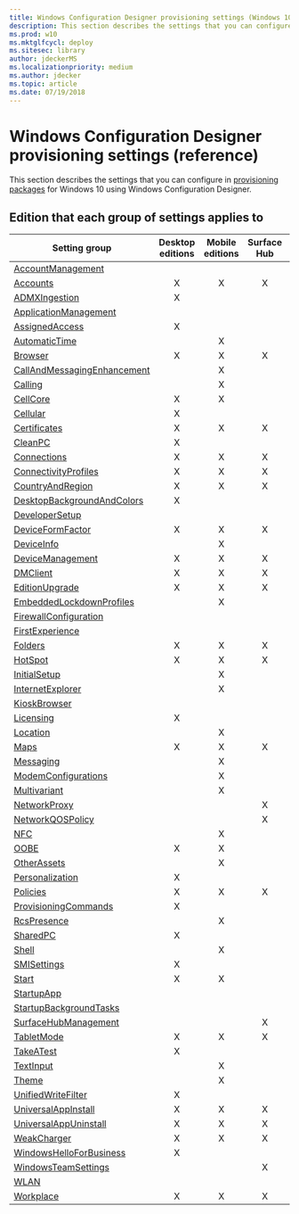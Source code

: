 ```yaml
---
title: Windows Configuration Designer provisioning settings (Windows 10)
description: This section describes the settings that you can configure in provisioning packages for Windows 10 using Windows Configuration Designer.
ms.prod: w10
ms.mktglfcycl: deploy
ms.sitesec: library
author: jdeckerMS
ms.localizationpriority: medium
ms.author: jdecker
ms.topic: article
ms.date: 07/19/2018
---
```


# Windows Configuration Designer provisioning settings (reference)

This section describes the settings that you can configure in [provisioning packages](../provisioning-packages/provisioning-packages.md) for Windows 10 using Windows Configuration Designer. 

## Edition that each group of settings applies to

| Setting group | Desktop editions | Mobile editions | Surface Hub | HoloLens | IoT Core |
| --- | :---: | :---: | :---: | :---: | :---: |
[AccountManagement](wcd-accountmanagement.md) |  |  |  | X |  |
| [Accounts](wcd-accounts.md) | X | X | X | X | X |
| [ADMXIngestion](wcd-admxingestion.md) | X | | | | |
| [ApplicationManagement](wcd-applicationmanagement.md) |  |  |  |  | X |
| [AssignedAccess](wcd-assignedaccess.md) | X |  | | X | |
| [AutomaticTime](wcd-automatictime.md) | | X | | | |
| [Browser](wcd-browser.md) | X | X | X | X |  |
| [CallAndMessagingEnhancement](wcd-callandmessagingenhancement.md) | | X | | | |
| [Calling](wcd-calling.md) | | X | | | |
| [CellCore](wcd-cellcore.md) | X | X | | | |
| [Cellular](wcd-cellular.md) | X |  |  |  |  |
| [Certificates](wcd-certificates.md) | X | X | X | X | X |
| [CleanPC](wcd-cleanpc.md) | X |  |  |  |  |
| [Connections](wcd-connections.md) | X | X | X | X |  |
| [ConnectivityProfiles](wcd-connectivityprofiles.md) | X | X | X | X | X |
| [CountryAndRegion](wcd-countryandregion.md) | X | X | X | X |  |
| [DesktopBackgroundAndColors](wcd-desktopbackgroundandcolors.md) | X |  |  |  |  |
| [DeveloperSetup](wcd-developersetup.md) |  |  |  | X |  |
| [DeviceFormFactor](wcd-deviceformfactor.md) |  X | X | X | X |  |
| [DeviceInfo](wcd-deviceinfo.md) | | X | | | |
| [DeviceManagement](wcd-devicemanagement.md) |  X | X | X | X |  |
| [DMClient](wcd-dmclient.md) | X | X | X | X | X |
| [EditionUpgrade](wcd-editionupgrade.md) | X | X | X | X |  |
| [EmbeddedLockdownProfiles](wcd-embeddedlockdownprofiles.md) |  | X |  |  |  |
| [FirewallConfiguration](wcd-firewallconfiguration.md) |  |  |  |  | X |
| [FirstExperience](wcd-firstexperience.md) |  |  |  | X |  |
| [Folders](wcd-folders.md) |X | X | X | X |  |
| [HotSpot](wcd-hotspot.md) | X | X | X | X | X |
| [InitialSetup](wcd-initialsetup.md) |  | X |  |  |  |
| [InternetExplorer](wcd-internetexplorer.md) |  | X |  |  |  |
| [KioskBrowser](wcd-kioskbrowser.md) |  |  |  |  | X |
| [Licensing](wcd-licensing.md) | X |  |  |  |  |
| [Location](wcd-location.md) |  | X |  |  | X |
| [Maps](wcd-maps.md) |X | X | X | X |  |
| [Messaging](wcd-messaging.md) |  | X |  |  |  |
| [ModemConfigurations](wcd-modemconfigurations.md) |  | X |  |  |  |
| [Multivariant](wcd-multivariant.md) |  | X |  |  |  |
| [NetworkProxy](wcd-networkproxy.md) |  |  | X |  |  |
| [NetworkQOSPolicy](wcd-networkqospolicy.md) |  |  | X |  |  |
| [NFC](wcd-nfc.md) |  | X |  |  |  |
| [OOBE](wcd-oobe.md) | X | X |  |  |  |
| [OtherAssets](wcd-otherassets.md) |  | X |  |  |  |
| [Personalization](wcd-personalization.md) | X |  |  |  |  |
| [Policies](wcd-policies.md) | X | X | X | X | X |
| [ProvisioningCommands](wcd-provisioningcommands.md) | X |  |  |  |  |
[RcsPresence](wcd-rcspresence.md) |  | X |  |  |  |
| [SharedPC](wcd-sharedpc.md) | X |  |  |  |  |
| [Shell](wcd-shell.md) |  | X |  |  |  |
| [SMISettings](wcd-smisettings.md) | X |  |  |  |  |
| [Start](wcd-start.md) | X | X |  |  |  |
| [StartupApp](wcd-startupapp.md) |  |  |  |  | X |
| [StartupBackgroundTasks](wcd-startupbackgroundtasks.md) |  |  |  |  | X |
| [SurfaceHubManagement](wcd-surfacehubmanagement.md) |  |  |  X  |  |  |
| [TabletMode](wcd-tabletmode.md) |X | X | X | X |  |
| [TakeATest](wcd-takeatest.md) | X |  |  |  |  |
| [TextInput](wcd-textinput.md) |  | X |  |  |  |
| [Theme](wcd-theme.md) |  | X |  |  |  |
| [UnifiedWriteFilter](wcd-unifiedwritefilter.md) | X |  |  |  | X |
| [UniversalAppInstall](wcd-universalappinstall.md) | X | X | X | X | X |
| [UniversalAppUninstall](wcd-universalappuninstall.md) | X | X | X | X | X |
| [WeakCharger](wcd-weakcharger.md) |X | X | X | X |  |
| [WindowsHelloForBusiness](wcd-windowshelloforbusiness.md) | X |  |  |  |  |
| [WindowsTeamSettings](wcd-windowsteamsettings.md) |  |  | X |  |  |
| [WLAN](wcd-wlan.md) |  |  |  | X |  |
| [Workplace](wcd-workplace.md) |X | X | X | X | X |


